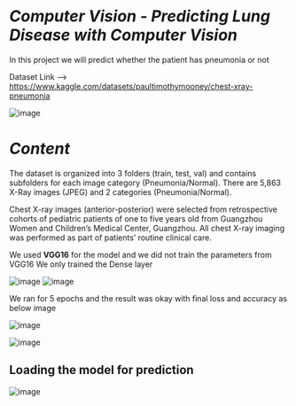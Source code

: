 # *Computer Vision - Predicting Lung Disease with Computer Vision*

In this project we will predict whether the patient has pneumonia or not

Dataset Link --> https://www.kaggle.com/datasets/paultimothymooney/chest-xray-pneumonia

![image](https://user-images.githubusercontent.com/112689649/212810094-9434ab60-b16a-43ca-9a99-93c5501cab9a.png)

# *Content*

The dataset is organized into 3 folders (train, test, val) and contains subfolders for each image category (Pneumonia/Normal). There are 5,863 X-Ray images (JPEG) and 2 categories (Pneumonia/Normal).

Chest X-ray images (anterior-posterior) were selected from retrospective cohorts of pediatric patients of one to five years old from Guangzhou Women and Children’s Medical Center, Guangzhou. All chest X-ray imaging was performed as part of patients’ routine clinical care.


We used **VGG16** for the model and we did not train the parameters from VGG16
We only trained the Dense layer

![image](https://user-images.githubusercontent.com/112689649/212810224-4f392124-0a71-428f-bf1e-9b6614e0832e.png)
![image](https://user-images.githubusercontent.com/112689649/212810259-3b50b4ad-03c5-4f95-bd28-4eb76eaa07c6.png)

We ran for 5 epochs and the result was okay with final loss and accuracy as below image

![image](https://user-images.githubusercontent.com/112689649/212813508-ea51b84b-6fe8-40f2-85a5-ba48690f36d3.png)


![image](https://user-images.githubusercontent.com/112689649/212813541-0ad1e142-b696-4398-b9c6-e6b7b2addea8.png)


## Loading the model for prediction

![image](https://user-images.githubusercontent.com/112689649/212815420-7f5821d8-e97a-4474-9362-57bbe8d2a5a5.png)
